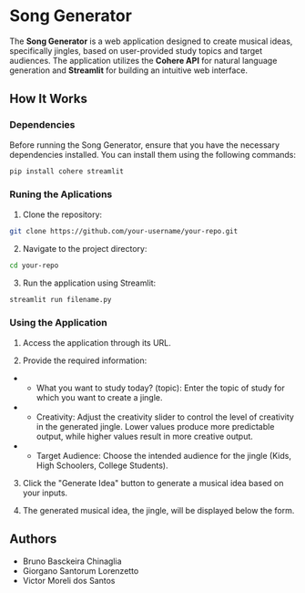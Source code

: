 # Song Generator

The **Song Generator** is a web application designed to create musical ideas, specifically jingles, based on user-provided study topics and target audiences. The application utilizes the **Cohere API** for natural language generation and **Streamlit** for building an intuitive web interface.

## How It Works

### Dependencies

Before running the Song Generator, ensure that you have the necessary dependencies installed. You can install them using the following commands:

```bash
pip install cohere streamlit
```

### Runing the Aplications

1. Clone the repository:
```bash
git clone https://github.com/your-username/your-repo.git
```

2. Navigate to the project directory:
```bash
cd your-repo
```

3. Run the application using Streamlit:
```bash
streamlit run filename.py
```

### Using the Application

1. Access the application through its URL.

2. Provide the required information:

- -  What you want to study today? (topic): Enter the topic of study for which you want to create a jingle.
- -  Creativity: Adjust the creativity slider to control the level of creativity in the generated jingle. Lower values produce more predictable output, while higher values result in  more creative output.
- - Target Audience: Choose the intended audience for the jingle (Kids, High Schoolers, College Students).

3. Click the "Generate Idea" button to generate a musical idea based on your inputs.

4. The generated musical idea, the jingle, will be displayed below the form.



## Authors
* Bruno Basckeira Chinaglia
* Giorgano Santorum Lorenzetto
* Victor Moreli dos Santos
